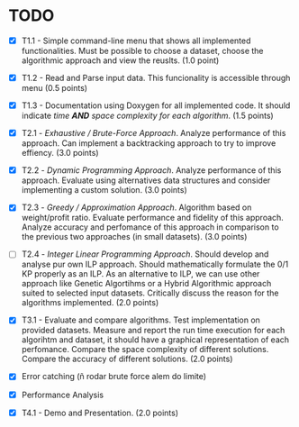# TODO
- [X] T1.1 - Simple command-line menu that shows all implemented functionalities. Must be possible to choose a dataset, choose the algorithmic approach and view the reuslts. (1.0 point)
- [X] T1.2 - Read and Parse input data. This funcionality is accessible through menu (0.5 points)
- [X] T1.3 - Documentation using Doxygen for all implemented code. It should indicate *time **AND** space complexity for each algorithm*. (1.5 points)

- [X] T2.1 - *Exhaustive / Brute-Force Approach*. Analyze performance of this approach. Can implement a backtracking approach to try to improve effiency. (3.0 points)
- [X] T2.2 - *Dynamic Programming Approach*. Analyze performance of this approach. Evaluate using alternatives data structures and consider implementing a custom solution. (3.0 points)
- [X] T2.3 - *Greedy / Approximation Approach*. Algorithm based on weight/profit ratio. Evaluate performance and fidelity of this approach. Analyze accuracy and perfomance of this approach in comparison to the previous two approaches (in small datasets). (3.0 points)
- [ ] T2.4 - *Integer Linear Programming Approach*. Should develop and analyse pur own ILP approach. Should mathematically formulate the 0/1 KP properly as an ILP. As an alternative to ILP, we can use other approach like Genetic Algortihms or a Hybrid Algorithmic approach suited to selected input datasets. Critically discuss the reason for the algorithms implemented. (2.0 points)

- [X] T3.1 - Evaluate and compare algorithms. Test implementation on provided datasets. Measure and report the run time execution for each algorihtm and dataset, it should have a graphical representation of each perfomance. Compare the space complexity of different solutions. Compare the accuracy of different solutions. (2.0 points)

- [X] Error catching (ñ rodar brute force alem do limite)

- [X] Performance Analysis

- [X] T4.1 - Demo and Presentation. (2.0 points)